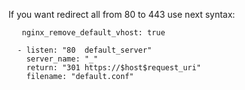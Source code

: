 If you want redirect all from 80 to 443 use next syntax:
    	

       nginx_remove_default_vhost: true

      - listen: "80  default_server"
        server_name: "_"
        return: "301 https://$host$request_uri"
        filename: "default.conf"